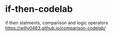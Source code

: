 # if-then-codelab
if then statments, comparison and logic operators
https://willy0483.github.io/comparison-codelab/
